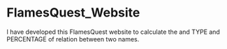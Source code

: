 # FlamesQuest_Website
I have developed this FlamesQuest website to calculate the and TYPE and PERCENTAGE of relation between two names.
